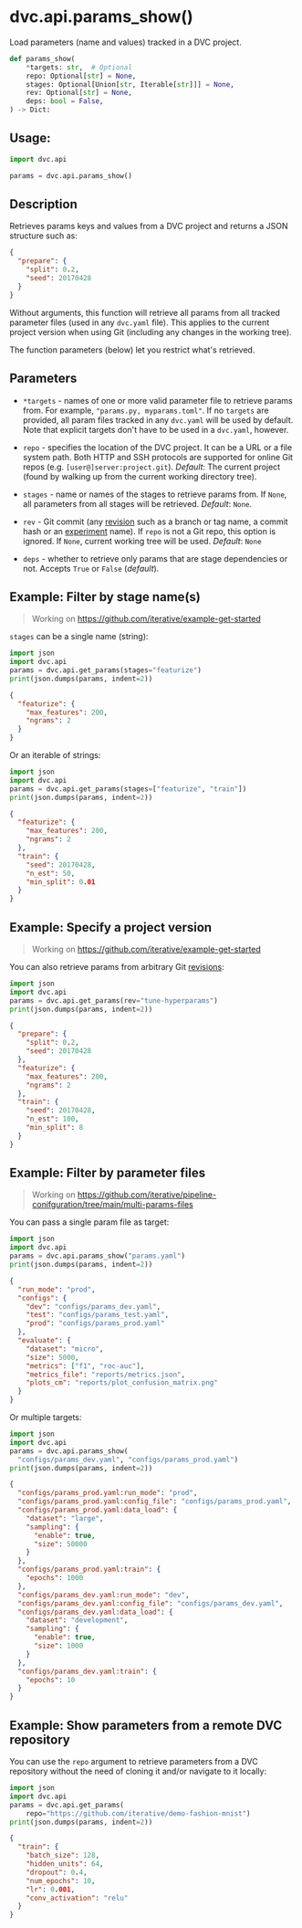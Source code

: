 # dvc.api.params_show()

Load <abbr>parameters</abbr> (name and values) tracked in a <abbr>DVC
project</abbr>.

```py
def params_show(
    *targets: str,  # Optional
    repo: Optional[str] = None,
    stages: Optional[Union[str, Iterable[str]]] = None,
    rev: Optional[str] = None,
    deps: bool = False,
) -> Dict:
```

## Usage:

```py
import dvc.api

params = dvc.api.params_show()
```

## Description

Retrieves <abbr>params</abbr> keys and values from a <abbr>DVC project</abbr>
and returns a JSON structure such as:

```json
{
  "prepare": {
    "split": 0.2,
    "seed": 20170428
  }
}
```

Without arguments, this function will retrieve all params from all tracked
parameter files (used in any `dvc.yaml` file). This applies to the current
project version when using Git (including any changes in the working tree).

The function parameters (below) let you restrict what's retrieved.

## Parameters

- `*targets` - names of one or more valid parameter file to retrieve params
  from. For example, `"params.py, myparams.toml"`. If no `targets` are provided,
  all param files tracked in any `dvc.yaml` will be used by default. Note that
  explicit targets don't have to be used in a `dvc.yaml`, however.

- `repo` - specifies the location of the DVC project. It can be a URL or a file
  system path. Both HTTP and SSH protocols are supported for online Git repos
  (e.g. `[user@]server:project.git`). _Default_: The current project (found by
  walking up from the current working directory tree).

- `stages` - name or names of the stages to retrieve params from. If `None`, all
  parameters from all stages will be retrieved. _Default_: `None`.

- `rev` - Git commit (any [revision](https://git-scm.com/docs/revisions) such as
  a branch or tag name, a commit hash or an
  [experiment](/doc/command-reference/exp) name). If `repo` is not a Git repo,
  this option is ignored. If `None`, current working tree will be used.
  _Default_: `None`

- `deps` - whether to retrieve only params that are stage dependencies or not.
  Accepts `True` or `False` (_default_).

## Example: Filter by stage name(s)

> Working on https://github.com/iterative/example-get-started

`stages` can be a single name (string):

```py
import json
import dvc.api
params = dvc.api.get_params(stages="featurize")
print(json.dumps(params, indent=2))
```

```json
{
  "featurize": {
    "max_features": 200,
    "ngrams": 2
  }
}
```

Or an iterable of strings:

```py
import json
import dvc.api
params = dvc.api.get_params(stages=["featurize", "train"])
print(json.dumps(params, indent=2))
```

```json
{
  "featurize": {
    "max_features": 200,
    "ngrams": 2
  },
  "train": {
    "seed": 20170428,
    "n_est": 50,
    "min_split": 0.01
  }
}
```

## Example: Specify a project version

> Working on https://github.com/iterative/example-get-started

You can also retrieve params from arbitrary Git
[revisions](https://git-scm.com/docs/revisions):

```py
import json
import dvc.api
params = dvc.api.get_params(rev="tune-hyperparams")
print(json.dumps(params, indent=2))
```

```json
{
  "prepare": {
    "split": 0.2,
    "seed": 20170428
  },
  "featurize": {
    "max_features": 200,
    "ngrams": 2
  },
  "train": {
    "seed": 20170428,
    "n_est": 100,
    "min_split": 8
  }
}
```

## Example: Filter by parameter files

> Working on
> https://github.com/iterative/pipeline-conifguration/tree/main/multi-params-files

You can pass a single param file as target:

```py
import json
import dvc.api
params = dvc.api.params_show("params.yaml")
print(json.dumps(params, indent=2))
```

```json
{
  "run_mode": "prod",
  "configs": {
    "dev": "configs/params_dev.yaml",
    "test": "configs/params_test.yaml",
    "prod": "configs/params_prod.yaml"
  },
  "evaluate": {
    "dataset": "micro",
    "size": 5000,
    "metrics": ["f1", "roc-auc"],
    "metrics_file": "reports/metrics.json",
    "plots_cm": "reports/plot_confusion_matrix.png"
  }
}
```

Or multiple targets:

```py
import json
import dvc.api
params = dvc.api.params_show(
  "configs/params_dev.yaml", "configs/params_prod.yaml")
print(json.dumps(params, indent=2))
```

```json
{
  "configs/params_prod.yaml:run_mode": "prod",
  "configs/params_prod.yaml:config_file": "configs/params_prod.yaml",
  "configs/params_prod.yaml:data_load": {
    "dataset": "large",
    "sampling": {
      "enable": true,
      "size": 50000
    }
  },
  "configs/params_prod.yaml:train": {
    "epochs": 1000
  },
  "configs/params_dev.yaml:run_mode": "dev",
  "configs/params_dev.yaml:config_file": "configs/params_dev.yaml",
  "configs/params_dev.yaml:data_load": {
    "dataset": "development",
    "sampling": {
      "enable": true,
      "size": 1000
    }
  },
  "configs/params_dev.yaml:train": {
    "epochs": 10
  }
}
```

## Example: Show parameters from a remote DVC repository

You can use the `repo` argument to retrieve parameters from a <abbr>DVC
repository</abbr> without the need of cloning it and/or navigate to it locally:

```py
import json
import dvc.api
params = dvc.api.get_params(
    repo="https://github.com/iterative/demo-fashion-mnist")
print(json.dumps(params, indent=2))
```

```json
{
  "train": {
    "batch_size": 128,
    "hidden_units": 64,
    "dropout": 0.4,
    "num_epochs": 10,
    "lr": 0.001,
    "conv_activation": "relu"
  }
}
```
